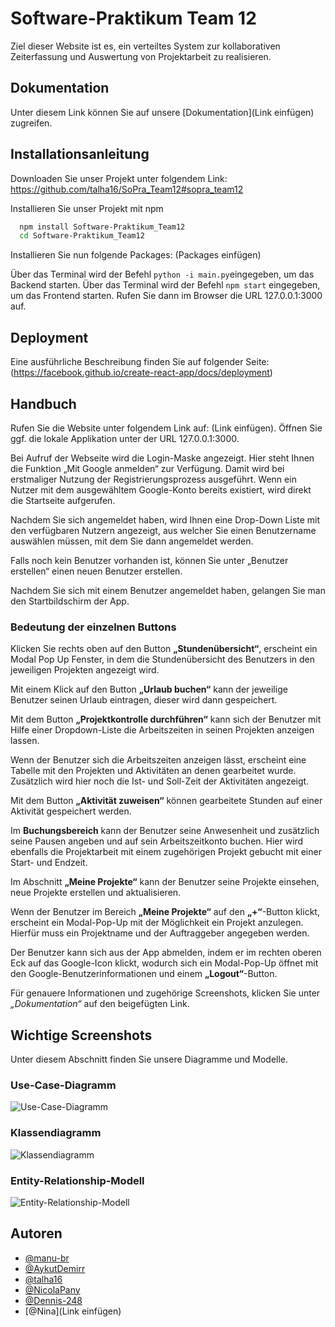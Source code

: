 # Software-Praktikum Team 12

Ziel dieser Website ist es, ein verteiltes System
zur kollaborativen Zeiterfassung und Auswertung
von Projektarbeit zu realisieren.


## Dokumentation

Unter diesem Link können Sie auf unsere [Dokumentation](Link einfügen) zugreifen.


## Installationsanleitung

Downloaden Sie unser Projekt unter folgendem Link: https://github.com/talha16/SoPra_Team12#sopra_team12

Installieren Sie unser Projekt mit npm

```bash
  npm install Software-Praktikum_Team12
  cd Software-Praktikum_Team12
```
Installieren Sie nun folgende Packages: (Packages einfügen)

Über das Terminal wird der Befehl ``` python -i main.py ```eingegeben, um das Backend starten.
Über das Terminal wird der Befehl ```npm start``` eingegeben, um das Frontend starten.
Rufen Sie dann im Browser die URL 127.0.0.1:3000 auf.
   
## Deployment

Eine ausführliche Beschreibung finden Sie auf folgender Seite:
(https://facebook.github.io/create-react-app/docs/deployment)

## Handbuch

Rufen Sie die Website unter folgendem Link auf: (Link einfügen).
Öffnen Sie ggf. die lokale Applikation unter der URL 127.0.0.1:3000.

Bei Aufruf der Webseite wird die Login-Maske angezeigt. 
Hier steht Ihnen die Funktion „Mit Google anmelden“ zur Verfügung. 
Damit wird bei erstmaliger Nutzung der Registrierungsprozess ausgeführt. 
Wenn ein Nutzer mit dem ausgewähltem Google-Konto bereits existiert, 
wird direkt die Startseite aufgerufen.

Nachdem Sie sich angemeldet haben,
wird Ihnen eine Drop-Down Liste mit den verfügbaren Nutzern angezeigt, 
aus welcher Sie einen Benutzername auswählen müssen, 
mit dem Sie dann angemeldet werden.

Falls noch kein Benutzer vorhanden ist, 
können Sie unter „Benutzer erstellen“ einen neuen Benutzer erstellen. 

Nachdem Sie sich mit einem Benutzer angemeldet haben, 
gelangen Sie man den Startbildschirm der App. 

### Bedeutung der einzelnen Buttons

Klicken Sie rechts oben auf den Button **„Stundenübersicht“**, 
erscheint ein Modal Pop Up Fenster, 
in dem die Stundenübersicht des Benutzers in den jeweiligen Projekten angezeigt wird.

Mit einem Klick auf den Button **„Urlaub buchen“** kann der jeweilige Benutzer seinen Urlaub eintragen, 
dieser wird dann gespeichert.

Mit dem Button **„Projektkontrolle durchführen“** kann sich der Benutzer 
mit Hilfe einer Dropdown-Liste die Arbeitszeiten in seinen Projekten anzeigen lassen.

Wenn der Benutzer sich die Arbeitszeiten anzeigen lässt, 
erscheint eine Tabelle mit den Projekten und Aktivitäten an denen gearbeitet wurde. 
Zusätzlich wird hier noch die Ist- und Soll-Zeit der Aktivitäten angezeigt.

Mit dem Button **„Aktivität zuweisen“** können gearbeitete Stunden auf einer Aktivität gespeichert werden.

Im **Buchungsbereich** kann der Benutzer seine Anwesenheit und zusätzlich seine Pausen angeben und auf sein Arbeitszeitkonto buchen. 
Hier wird ebenfalls die Projektarbeit mit einem zugehörigen Projekt gebucht mit einer Start- und Endzeit.

Im Abschnitt **„Meine Projekte“** kann der Benutzer seine Projekte einsehen, 
neue Projekte erstellen und aktualisieren.

Wenn der Benutzer im Bereich **„Meine Projekte“** auf den **„+“**-Button klickt, 
erscheint ein Modal-Pop-Up mit der Möglichkeit ein Projekt anzulegen. 
Hierfür muss ein Projektname und der Auftraggeber angegeben werden.

Der Benutzer kann sich aus der App abmelden, 
indem er im rechten oberen Eck auf das Google-Icon klickt, 
wodurch sich ein Modal-Pop-Up öffnet mit den Google-Benutzerinformationen 
und einem **„Logout“**-Button.

Für genauere Informationen und zugehörige Screenshots, 
klicken Sie unter *„Dokumentation“* auf den beigefügten Link.


## Wichtige Screenshots

Unter diesem Abschnitt finden Sie unsere Diagramme und Modelle.

### Use-Case-Diagramm
![Use-Case-Diagramm](https://via.placeholder.com/468x300?text=App+Screenshot+Here)

### Klassendiagramm
![Klassendiagramm](https://via.placeholder.com/468x300?text=App+Screenshot+Here)

### Entity-Relationship-Modell
![Entity-Relationship-Modell](https://via.placeholder.com/468x300?text=App+Screenshot+Here)
## Autoren

- [@manu-br](https://github.com/manu-br)
- [@AykutDemirr](https://github.com/AykutDemirr)
- [@talha16](https://github.com/talha16)
- [@NicolaPany](https://github.com/NicolaPany)
- [@Dennis-248](https://github.com/Dennis-248)
- [@Nina](Link einfügen)
